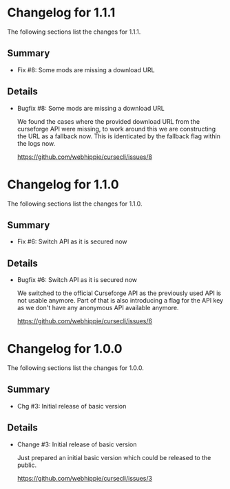 # Changelog for 1.1.1

The following sections list the changes for 1.1.1.

## Summary

 * Fix #8: Some mods are missing a download URL

## Details

 * Bugfix #8: Some mods are missing a download URL

   We found the cases where the provided download URL from the curseforge API were
   missing, to work around this we are constructing the URL as a fallback now. This
   is identicated by the fallback flag within the logs now.

   https://github.com/webhippie/cursecli/issues/8


# Changelog for 1.1.0

The following sections list the changes for 1.1.0.

## Summary

 * Fix #6: Switch API as it is secured now

## Details

 * Bugfix #6: Switch API as it is secured now

   We switched to the official Curseforge API as the previously used API is not
   usable anymore. Part of that is also introducing a flag for the API key as we
   don't have any anonymous API available anymore.

   https://github.com/webhippie/cursecli/issues/6


# Changelog for 1.0.0

The following sections list the changes for 1.0.0.

## Summary

 * Chg #3: Initial release of basic version

## Details

 * Change #3: Initial release of basic version

   Just prepared an initial basic version which could be released to the public.

   https://github.com/webhippie/cursecli/issues/3


